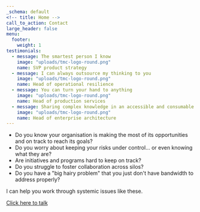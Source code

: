 ```yaml
---
_schema: default
<!-- title: Home -->
call_to_action: Contact
large_header: false
menu:
  footer:
    weight: 1
testimonials:
  - message: The smartest person I know
    image: "uploads/tmc-logo-round.png"
    name: SVP product strategy
  - message: I can always outsource my thinking to you
    image: "uploads/tmc-logo-round.png"
    name: Head of operational resilience
  - message: You can turn your hand to anything
    image: "uploads/tmc-logo-round.png"
    name: Head of production services
  - message: Sharing complex knowledge in an accessible and consumable way
    image: "uploads/tmc-logo-round.png"
    name: Head of enterprise architecture
---
```

* Do you know your organisation is making the most of its opportunities and on track to reach its goals?
* Do you worry about keeping your risks under control... or even knowing what they are?
* Are initiatives and programs hard to keep on track?
* Do you struggle to foster collaboration across silos?
* Do you have a "big hairy problem" that you just don't have bandwidth to address properly?

I can help you work through systemic issues like these.

<p class="centred-para"><a class="button-link" href="https://cal.com/truemindconsulting" target="_blank" rel="noopener noreferrer">Click here to talk</a></p>

